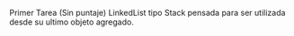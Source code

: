 Primer Tarea (Sin puntaje) LinkedList tipo Stack pensada para ser utilizada desde su ultimo objeto agregado.
